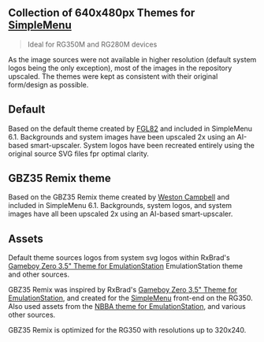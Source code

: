 Collection of 640x480px Themes for [SimpleMenu](https://github.com/fgl82/simplemenu)
---
> Ideal for RG350M and RG280M devices

As the image sources were not available in higher resolution (default system logos being the only exception), most of the images in the repository upscaled.  The themes were kept as consistent with their original form/design as possible.

## Default

Based on the default theme created by [FGL82](https://github.com/fgl82) and included in SimpleMenu 6.1.  Backgrounds and system images have been upscaled 2x using an AI-based smart-upscaler. System logos have been recreated entirely using the original source SVG files fpr optimal clarity.


## GBZ35 Remix theme

Based on the GBZ35 Remix theme created by [Weston Campbell](https://github.com/westoncampbell/sm-theme-gbz35-remix) and included in SimpleMenu 6.1. Backgrounds, system logos, and system images have all been upscaled 2x using an AI-based smart-upscaler.



## Assets
Default theme sources logos from system svg logos within RxBrad's [Gameboy Zero 3.5" Theme for EmulationStation](https://github.com/rxbrad/es-theme-gbz35) EmulationStation theme and other sources.

GBZ35 Remix was inspired by RxBrad's [Gameboy Zero 3.5" Theme for EmulationStation](https://github.com/rxbrad/es-theme-gbz35), and created for the [SimpleMenu](https://github.com/fgl82/simplemenu) front-end on the RG350. Also used assets from the [NBBA theme for EmulationStation](https://github.com/RetroPie/es-theme-nbba), and various other sources.

GBZ35 Remix is optimized for the RG350 with resolutions up to 320x240.
